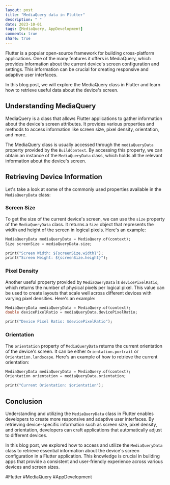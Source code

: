 ```yaml
---
layout: post
title: "MediaQuery data in Flutter"
description: " "
date: 2023-10-01
tags: [MediaQuery, AppDevelopment]
comments: true
share: true
---
```


Flutter is a popular open-source framework for building cross-platform applications. One of the many features it offers is MediaQuery, which provides information about the current device's screen configuration and settings. This information can be crucial for creating responsive and adaptive user interfaces.

In this blog post, we will explore the MediaQuery class in Flutter and learn how to retrieve useful data about the device's screen.

## Understanding MediaQuery

MediaQuery is a class that allows Flutter applications to gather information about the device's screen attributes. It provides various properties and methods to access information like screen size, pixel density, orientation, and more.

The MediaQuery class is usually accessed through the `mediaQueryData` property provided by the `BuildContext`. By accessing this property, we can obtain an instance of the `MediaQueryData` class, which holds all the relevant information about the device's screen.

## Retrieving Device Information

Let's take a look at some of the commonly used properties available in the `MediaQueryData` class:

### Screen Size

To get the size of the current device's screen, we can use the `size` property of the `MediaQueryData` class. It returns a `Size` object that represents the width and height of the screen in logical pixels. Here's an example:

```dart
MediaQueryData mediaQueryData = MediaQuery.of(context);
Size screenSize = mediaQueryData.size;

print("Screen Width: ${screenSize.width}");
print("Screen Height: ${screenSize.height}");
```

### Pixel Density

Another useful property provided by `MediaQueryData` is `devicePixelRatio`, which returns the number of physical pixels per logical pixel. This value can be used to create layouts that scale well across different devices with varying pixel densities. Here's an example:

```dart
MediaQueryData mediaQueryData = MediaQuery.of(context);
double devicePixelRatio = mediaQueryData.devicePixelRatio;

print("Device Pixel Ratio: $devicePixelRatio");
```

### Orientation

The `orientation` property of `MediaQueryData` returns the current orientation of the device's screen. It can be either `Orientation.portrait` or `Orientation.landscape`. Here's an example of how to retrieve the current orientation:

```dart
MediaQueryData mediaQueryData = MediaQuery.of(context);
Orientation orientation = mediaQueryData.orientation;

print("Current Orientation: $orientation");
```

## Conclusion

Understanding and utilizing the `MediaQueryData` class in Flutter enables developers to create more responsive and adaptive user interfaces. By retrieving device-specific information such as screen size, pixel density, and orientation, developers can craft applications that automatically adjust to different devices.

In this blog post, we explored how to access and utilize the `MediaQueryData` class to retrieve essential information about the device's screen configuration in a Flutter application. This knowledge is crucial in building apps that provide a consistent and user-friendly experience across various devices and screen sizes.

#Flutter #MediaQuery #AppDevelopment